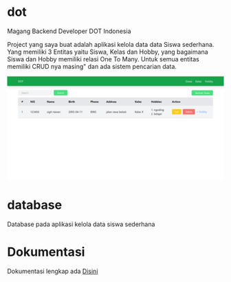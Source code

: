 # dot
Magang Backend Developer DOT Indonesia

Project yang saya buat adalah aplikasi kelola data data Siswa sederhana.
Yang memiliki 3 Entitas yaitu Siswa, Kelas dan Hobby, yang bagaimana Siswa dan Hobby memiliki relasi One To Many.
Untuk semua entitas memiliki CRUD nya masing" dan ada sistem pencarian data.


<img src="https://raw.githubusercontent.com/sigitriawan11/dot/main/Screenshot%202022-09-25%20010629.png">

# database
Database pada aplikasi kelola data siswa sederhana

# Dokumentasi

Dokumentasi lengkap ada <a href="https://documenter.getpostman.com/view/23529046/2s83KTAjcP">Disini</a>


